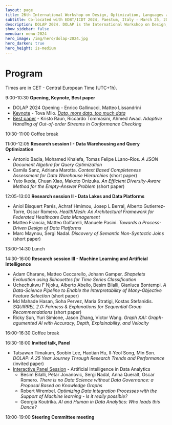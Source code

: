 ```yaml
---
layout: page
title: 26th International Workshop on Design, Optimization, Languages and Analytical Processing of Big Data
subtitle: Co-located with EDBT/ICDT 2024, Paestum, Italy - March 25, 2024
description: DOLAP 2024. DOLAP is the International Workshop on Design, Optimization, Languages and Analytical Processing of Big Data. The 26th edition of the workshop is co-located with the EDBT/ICDT 2024 conference and takes place in Paestum, Italy, on March 25, 2024. This page presents the scheduled program of DOLAP 2024.
show_sidebar: false
menubar: menu-2024
hero_image: /img/hero/dolap-2024.jpg
hero_darken: true
hero_height: is-medium
---
```


# Program

Times are in CET - Central European Time (UTC+1h).

9:00-10:30 **Opening, Keynote, Best paper**
- DOLAP 2024 Opening - Enrico Gallinucci, Matteo Lissandrini
- <u>Keynote</u> - Tova Milo. [*Data, more data, too much data*](keynote)
- <u>Best paper</u> - Kristo Raun, Riccardo Tommasini, Ahmed Awad. *Adaptive Handling of Out-of-order Streams in Conformance Checking*

10:30-11:00 Coffee break

11:00-12:05 **Research session I - Data Warehousing and Query Optimization**

- Antonio Badia, Mohamed Khalefa, Tomas Felipe LLano-Rios. *A JSON Document Algebra for Query Optimization*
- Camila Sanz, Adriana Marotta. *Context Based Completeness Assessment for Data Warehouse Hierarchies* (short paper)
- Yuto Ikeda, Chuan Xiao, Makoto Onizuka. *An Efficient Diversity-Aware Method for the Empty-Answer Problem* (short paper)

12:05-13:00 **Research session II - Data Lakes and Data Platforms**

- Aniol Bisquert Parés, Achraf Hmimou, Josep L Berral, Alberto Gutierrez-Torre, Oscar Romero. *HealthMesh: An Architectural Framework for Federated Healthcare Data Management*
- Matteo Francia, Matteo Golfarelli, Manuele Pasini. *Towards a Process-Driven Design of Data Platforms*
- Marc Maynou, Sergi Nadal. *Discovery of Semantic Non-Syntactic Joins* (short paper)

13:00-14:30 Lunch

14:30-16:00 **Research session III - Machine Learning and Artificial Intelligence**

- Adam Charane, Matteo Ceccarello, Johann Gamper. *Shapelets Evaluation using Silhouettes for Time Series Classification*
- Uchechukwu F Njoku, Alberto Abello, Besim Bilalli, Gianluca Bontempi. *A Data-Science Pipeline to Enable the Interpretability of Many-Objective Feature Selection* (short paper)
- Md Mahade Hasan, Soha Pervez, Maria Stratigi, Kostas Stefanidis. *SQUIRREL 2.0: Fairness & Explanations for Sequential Group Recommendations* (short paper)
- Ricky Sun, Yuri Simione, Jason Zhang, Victor Wang. *Graph XAI: Graph-agumented AI with Accuracy, Depth, Explainability, and Velocity*

16:00-16:30 Coffee break

16:30-18:00 **Invited talk, Panel**

- Tatsawan Timakum, Soobin Lee, Haotian Hu, Il-Yeol Song, Min Son. *DOLAP: A 25 Year Journey Through Research Trends and Performance* (invited paper)
- <u>Interactive Panel Session</u> - Artificial Intelligence in Data Analytics
    - Besim Bilalli, Petar Jovanovic, Sergi Nadal, Anna Queralt, Oscar Romero. *There is no Data Science without Data Governance: a Proposal Based on Knowledge Graphs*
    - Robert Wrembel. *Optimizing Data Integration Processes with the Support of Machine learning - Is it really possible?*
    - Georgia Koutrika. *AI and Human in Data Analytics: Who leads this Dance?*

18:00-19:00 **Steering Committee meeting**